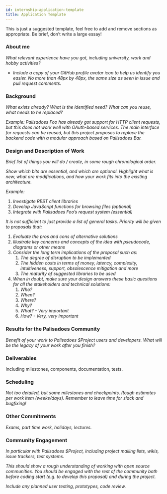 ```yaml
---
id: internship-application-template
title: Application Template
---
```


This is just a suggested template, feel free to add and remove sections as appropriate. Be brief, don’t write a large essay!

### About me

*What relevant experience have you got, including university, work and hobby activities?*
- *Include a copy of your GitHub profile avatar icon to help us identify you easier. No more than 48px by 48px, the same size as seen in issue and pull request comments.*

### Background

*What exists already? What is the identified need? What can you reuse, what needs to he replaced?*

*Example: Palisadoes Foo has already got support for HTTP client requests, but this does not work well with OAuth-based services. The main interface for requests can be reused, but this project proposes to replace the backend code with a modular approach based on Palisadoes Bar.*

### Design and Description of Work

*Brief list of things you will do / create, in some rough chronological order.*

*Show which bits are essential, and which are optional. Highlight what is new, what are modifications, and how your work fits into the existing architecture.*

*Example:*

1. *Investigate REST client libraries*
1. *Develop JavaScript functions for browsing files (optional)*
1. *Integrate with Palisadoes Foo’s request system (essential)*

*It is not sufficient to just provide a list of general tasks. Priority will be given to proposals that:*

1. *Evaluate the pros and cons of alternative solutions*
1. *Illustrate key concerns and concepts of the idea with pseudocode, diagrams or other means*
1. *Consider the long term implications of the proposal such as:*
   1. *The degree of disruption to be implemented*
   1. *The hidden costs in terms of money, latency, complexity, intuitiveness, support, obsolescence mitigation and more*
   1. *The maturity of suggested libraries to be used*
1. *When in doubt, make sure your design answers these basic questions for all the stakeholders and technical solutions:*
    1. *Who?*
    1. *When?*
    1. *Where?*
    1. *Why?*
    1. *What? - Very important*
    1. *How? - Very, very important*

### Results for the Palisadoes Community

*Benefit of your work to Palisadoes $Project users and developers. What will be the legacy of your work after you finish?*

### Deliverables

Including milestones, components, documentation, tests.

### Scheduling

*Not too detailed, but some milestones and checkpoints. Rough estimates per work item (weeks/days). Remember to leave time for slack and bugfixing!*

### Other Commitments

*Exams, part time work, holidays, lectures.*

### Community Engagement

*In particular with Palisadoes $Project, including project mailing lists, wikis, issue trackers, test systems.*

*This should show a rough understanding of working with open source communities. You should be engaged with the rest of the community both before coding start (e.g. to develop this proposal) and during the project.*

*Include any planned user testing, prototypes, code review.*
